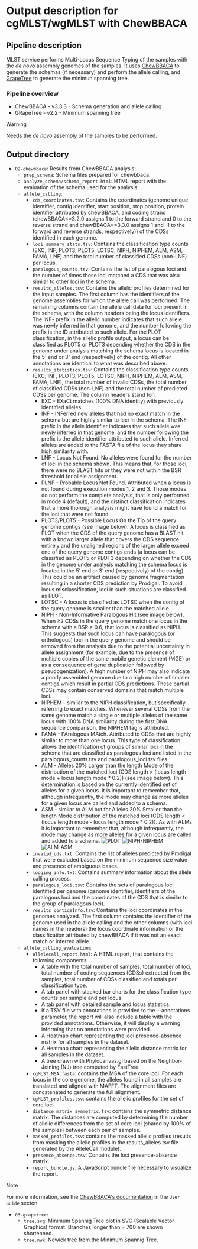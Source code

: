 # Output description for cgMLST/wgMLST with ChewBBACA

## Pipeline description

MLST service performs Multi-Locus Sequence Typing of the samples with the _de novo_ assembly genomes of the samples. It uses [ChewBBACA](https://chewbbaca.readthedocs.io/en/latest/index.html) to generate the schemas (if necessary) and perform the allele calling, and [GrapeTree](https://enterobase.readthedocs.io/en/latest/grapetree/grapetree-about.html) to generate the minimun spanning tree.

### Pipeline overview

- ChewBBACA - v3.3.3 - Schema generation and allele calling
- GRapeTree - v2.2 - Minimum spanning tree

> [!WARNING]
> Needs the _de novo_ assembly of the samples to be performed.

## Output directory

- `02-chewbbaca`: Results from ChewBBACA analysis:
  - `prep_schema`: Schema files prepared for chewbbaca.
  - `analyze_schema/schema_report.html`: HTML report with the evaluation of the schema used for the analysis.
  - `allele_calling`:
    - `cds_coordinates.tsv`: Contains the coordinates (genome unique identifier, contig identifier, start position, stop position, protein identifier attributed by chewBBACA, and coding strand (chewBBACA<=3.2.0 assigns 1 to the forward strand and 0 to the reverse strand and chewBBACA>=3.3.0 assigns 1 and -1 to the forward and reverse strands, respectively)) of the CDSs identified in each genome.
    - `loci_summary_stats.tsv`: Contains the classification type counts (EXC, INF, PLOT3, PLOT5, LOTSC, NIPH, NIPHEM, ALM, ASM, PAMA, LNF) and the total number of classified CDSs (non-LNF) per locus.
    - `paralogous_counts.tsv`: Contains the list of paralogous loci and the number of times those loci matched a CDS that was also similar to other loci in the schema.
    - `results_alleles.tsv`: Contains the allelic profiles determined for the input samples. The first column has the identifiers of the genome assemblies for which the allele call was performed. The remaining columns contain the allele call data for loci present in the schema, with the column headers being the locus identifiers. The INF- prefix in the allelic number indicates that such allele was newly inferred in that genome, and the number following the prefix is the ID attributed to such allele. For the PLOT classification, in the allelic profile output, a locus can be classified as PLOT5 or PLOT3 depending whether the CDS in the genome under analysis matching the schema locus is located in the 5' end or 3' end (respectively) of the contig. All other annotations are identical to what was described above.
    - `results_statistics.tsv`: Contains the classification type counts (EXC, INF, PLOT3, PLOT5, LOTSC, NIPH, NIPHEM, ALM, ASM, PAMA, LNF), the total number of invalid CDSs, the total number of classified CDSs (non-LNF) and the total number of predicted CDSs per genome. The column headers stand for:
      - EXC - EXaCt matches (100% DNA identity) with previously identified alleles.
      - INF - INFerred new alleles that had no exact match in the schema but are highly similar to loci in the schema. The INF- prefix in the allele identifier indicates that such allele was newly inferred in that genome, and the number following the prefix is the allele identifier attributed to such allele. Inferred alleles are added to the FASTA file of the locus they share high similarity with.
      - LNF - Locus Not Found. No alleles were found for the number of loci in the schema shown. This means that, for those loci, there were no BLAST hits or they were not within the BSR threshold for allele assignment.
      - PLNF - Probable Locus Not Found. Attributed when a locus is not found during execution modes 1, 2 and 3. Those modes do not perform the complete analysis, that is only performed in mode 4 (default), and the distinct classification indicates that a more thorough analysis might have found a match for the loci that were not found.
      - PLOT3/PLOT5 - Possible Locus On the Tip of the query genome contigs (see image below). A locus is classified as PLOT when the CDS of the query genome has a BLAST hit with a known larger allele that covers the CDS sequence entirely and the unaligned regions of the larger allele exceed one of the query genome contigs ends (a locus can be classified as PLOT5 or PLOT3 depending on whether the CDS in the genome under analysis matching the schema locus is located in the 5’ end or 3’ end (respectively) of the contig). This could be an artifact caused by genome fragmentation resulting in a shorter CDS prediction by Prodigal. To avoid locus misclassification, loci in such situations are classified as PLOT.
      - LOTSC - A locus is classified as LOTSC when the contig of the query genome is smaller than the matched allele.
      - NIPH - Non-Informative Paralogous Hit (see image below). When ≥2 CDSs in the query genome match one locus in the schema with a BSR > 0.6, that locus is classified as NIPH. This suggests that such locus can have paralogous (or orthologous) loci in the query genome and should be removed from the analysis due to the potential uncertainty in allele assignment (for example, due to the presence of multiple copies of the same mobile genetic element (MGE) or as a consequence of gene duplication followed by pseudogenization). A high number of NIPH may also indicate a poorly assembled genome due to a high number of smaller contigs which result in partial CDS predictions. These partial CDSs may contain conserved domains that match multiple loci.
      - NIPHEM - similar to the NIPH classification, but specifically referring to exact matches. Whenever several CDSs from the same genome match a single or multiple alleles of the same locus with 100% DNA similarity during the first DNA sequence comparison, the NIPHEM tag is attributed.
      - PAMA - PAralogous MAtch. Attributed to CDSs that are highly similar to more than one locus. This type of classification allows the identification of groups of similar loci in the schema that are classified as paralogous loci and listed in the paralogous_counts.tsv and paralogous_loci.tsv files.
      - ALM - Alleles 20% Larger than the length Mode of the distribution of the matched loci (CDS length > (locus length mode + locus length mode * 0.2)) (see image below). This determination is based on the currently identified set of alleles for a given locus. It is important to remember that, although infrequently, the mode may change as more alleles for a given locus are called and added to a schema.
      - ASM - similar to ALM but for Alleles 20% Smaller than the length Mode distribution of the matched loci (CDS length < (locus length mode - locus length mode * 0.2)). As with ALMs it is important to remember that, although infrequently, the mode may change as more alleles for a given locus are called and added to a schema.
![PLOT](./images/PLOT.png)
![NIPH-NIPHEM](./images/NIPH-NIPHEM.png)
![ALM-ASM](./images/ALM-ASM.png)
    - `invalid_cds.txt`: Contains the list of alleles predicted by Prodigal that were excluded based on the minimum sequence size value and presence of ambiguous bases.
    - `logging_info.txt`: Contains summary information about the allele calling process.
    - `paralogous_loci.tsv`: Contains the sets of paralogous loci identified per genome (genome identifier, identifiers of the paralogous loci and the coordinates of the CDS that is similar to the group of paralogous loci).
    - `results_contigsInfo.tsv`: Contains the loci coordinates in the genomes analyzed. The first column contains the identifier of the genome used in the allele calling and the other columns (with loci names in the headers) the locus coordinate information or the classification attributed by chewBBACA if it was not an exact match or inferred allele.
  - `allele_calling_evaluation`:
    - `allelecall_report.html`: A HTML report, that contains the following components:
      - A table with the total number of samples, total number of loci, total number of coding sequences (CDSs) extracted from the samples, total number of CDSs classified and totals per classification type.
      - A tab panel with stacked bar charts for the classification type counts per sample and per locus.
      - A tab panel with detailed sample and locus statistics.
      - If a TSV file with annotations is provided to the --annotations parameter, the report will also include a table with the provided annotations. Otherwise, it will display a warning informing that no annotations were provided.
      - A Heatmap chart representing the loci presence-absence matrix for all samples in the dataset.
      - A Heatmap chart representing the allelic distance matrix for all samples in the dataset.
      - A tree drawn with Phylocanvas.gl based on the Neighbor-Joining (NJ) tree computed by FastTree.
    - `cgMLST_MSA.fasta`: contains the MSA of the core loci. For each locus in the core genome, the alleles found in all samples are translated and aligned with MAFFT. The alignment files are concatenated to generate the full alignment.
    - `cgMLST_profiles.tsv`: contains the allelic profiles for the set of core loci.
    - `distance_matrix_symmetric.tsv`: contains the symmetric distance matrix. The distances are computed by determining the number of allelic differences from the set of core loci (shared by 100% of the samples) between each pair of samples.
    - `masked_profiles.tsv`: contains the masked allelic profiles (results from masking the allelic profiles in the results_alleles.tsv file generated by the AlleleCall module).
    - `presence_absence.tsv`: Contains the loci presence-absence matrix.
    - `report_bundle.js`: A JavaScript bundle file necessary to visualize the report.

> [!NOTE]
> For more information, see the [ChewBBACA's documentation](https://chewbbaca.readthedocs.io/en/latest/index.html) in the `User Guide` secton

- `03-grapetree`:
  - `tree.svg`: Minimum Spannig Tree plot in SVG (Scalable Vector Graphics) format. Branches longer than = 700 are shown shortenned.
  - `tree.nwk`: Newick tree from the Minimum Spannig Tree.
